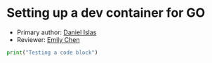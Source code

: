# Setting up a dev container for GO

* Primary author: [Daniel Islas](https://github.com/DanielBautista7799)
* Reviewer: [Emily Chen](https://github.com/emsesc)

```py
print("Testing a code block")
```